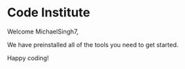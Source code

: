 # Code Institute

Welcome MichaelSingh7,

We have preinstalled all of the tools you need to get started.

Happy coding!